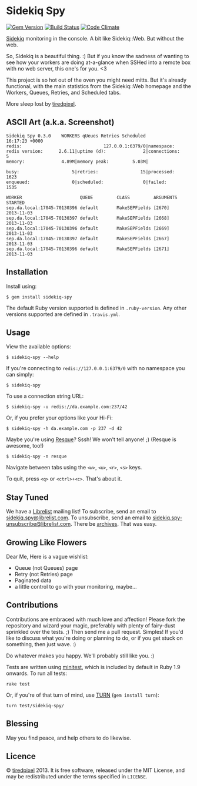 # Sidekiq Spy

[![Gem Version](https://badge.fury.io/rb/sidekiq-spy.png)](http://badge.fury.io/rb/sidekiq-spy)
[![Build Status](https://travis-ci.org/tiredpixel/sidekiq-spy.png?branch=master,stable)](https://travis-ci.org/tiredpixel/sidekiq-spy)
[![Code Climate](https://codeclimate.com/github/tiredpixel/sidekiq-spy.png)](https://codeclimate.com/github/tiredpixel/sidekiq-spy)

[Sidekiq](https://github.com/mperham/sidekiq) monitoring in the console.
A bit like Sidekiq::Web. But without the web.

So, Sidekiq is a beautiful thing. :) But if you know the sadness of wanting to
see how your workers are doing at-a-glance when SSHed into a remote box with
no web server, this one's for you. <3

This project is so hot out of the oven you might need mitts. But it's already
functional, with the main statistics from the Sidekiq::Web homepage and the
Workers, Queues, Retries, and Scheduled tabs.

More sleep lost by [tiredpixel](http://www.tiredpixel.com).


## ASCII Art (a.k.a. Screenshot)

    Sidekiq Spy 0.3.0    WORKERS qUeues Retries Scheduled             16:17:23 +0000
    redis:                               127.0.0.1:6379/0|namespace:
    redis version:      2.6.11|uptime (d):              2|connections:             5
    memory:              4.89M|memory peak:         5.03M|

    busy:                    5|retries:                15|processed:            1623
    enqueued:                0|scheduled:               0|failed:               1535

    WORKER                      QUEUE         CLASS         ARGUMENTS        STARTED
    sep.da.local:17045-70130396 default       MakeSEPFields [2670]        2013-11-03
    sep.da.local:17045-70130397 default       MakeSEPFields [2668]        2013-11-03
    sep.da.local:17045-70130396 default       MakeSEPFields [2669]        2013-11-03
    sep.da.local:17045-70130397 default       MakeSEPFields [2667]        2013-11-03
    sep.da.local:17045-70130396 default       MakeSEPFields [2671]        2013-11-03


## Installation

Install using:

    $ gem install sidekiq-spy

The default Ruby version supported is defined in `.ruby-version`.
Any other versions supported are defined in `.travis.yml`.


## Usage

View the available options:

    $ sidekiq-spy --help

If you're connecting to `redis://127.0.0.1:6379/0` with no namespace you can
simply:

    $ sidekiq-spy

To use a connection string URL:

    $ sidekiq-spy -u redis://da.example.com:237/42

Or, if you prefer your options like your Hi-Fi:

    $ sidekiq-spy -h da.example.com -p 237 -d 42

Maybe you're using [Resque](https://github.com/resque/resque)? Sssh!
We won't tell anyone! ;) (Resque is awesome, too!)

    $ sidekiq-spy -n resque

Navigate between tabs using the `<w>`, `<u>`, `<r>`, `<s>` keys.

To quit, press `<q>` or `<ctrl>+<c>`. That's about it.


## Stay Tuned

We have a [Librelist](http://librelist.com) mailing list!
To subscribe, send an email to <sidekiq.spy@librelist.com>.
To unsubscribe, send an email to <sidekiq.spy-unsubscribe@librelist.com>.
There be [archives](http://librelist.com/browser/sidekiq.spy/).
That was easy.


## Growing Like Flowers

Dear Me, Here is a vague wishlist:

- Queue (not Queues) page
- Retry (not Retries) page
- Paginated data
- a little control to go with your monitoring, maybe...


## Contributions

Contributions are embraced with much love and affection!
Please fork the repository and wizard your magic, preferably with plenty of
fairy-dust sprinkled over the tests. ;)
Then send me a pull request. Simples!
If you'd like to discuss what you're doing or planning to do, or if you get
stuck on something, then just wave. :)

Do whatever makes you happy. We'll probably still like you. :)

Tests are written using [minitest](https://github.com/seattlerb/minitest),
which is included by default in Ruby 1.9 onwards. To run all tests:

    rake test

Or, if you're of that turn of mind, use [TURN](https://github.com/TwP/turn)
(`gem install turn`):

    turn test/sidekiq-spy/


## Blessing

May you find peace, and help others to do likewise.


## Licence

© [tiredpixel](http://www.tiredpixel.com) 2013.
It is free software, released under the MIT License, and may be redistributed
under the terms specified in `LICENSE`.
